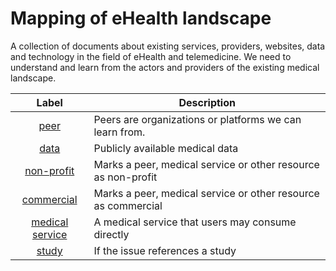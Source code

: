 # Mapping of eHealth landscape

A collection of documents about existing services, providers, websites, data and technology in the field of eHealth and telemedicine. We need to understand and learn from the actors and providers of the existing medical landscape.


| Label | Description |
| :---: | ----------- |
| [peer](https://github.com/open-medicine-association/landscapes-of-medicine/labels/peer) | Peers are organizations or platforms we can learn from. |
| [data](https://github.com/open-medicine-association/landscapes-of-medicine/labels/data) | Publicly available medical data |
| [non-profit](https://github.com/open-medicine-association/landscapes-of-medicine/labels/non-profit) | Marks a peer, medical service or other resource as non-profit |
| [commercial](https://github.com/open-medicine-association/landscapes-of-medicine/labels/commercial) | Marks a peer, medical service or other resource as commercial |
| [medical service](https://github.com/open-medicine-association/landscapes-of-medicine/labels/medical-service) | A medical service that users may consume directly |
| [study](https://github.com/open-medicine-association/landscapes-of-medicine/labels/study) | If the issue references a study |
